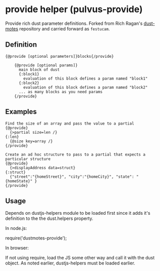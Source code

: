 # provide helper (pulvus-provide)

Provide rich dust parameter definitions. Forked from Rich Ragan's [dust-motes](https://github.com/rragan/dust-motes) repository and carried forward as `festucam`.

## Definition

```
{@provide [optional parameters]}blocks{/provide}

    {@provide [optional params]}
      main block of dust
      {:block1}
        evaluation of this block defines a param named "block1"
      {:block2}
        evaluation of this block defines a param named "block2"
      ... as many blocks as you need params
    {/provide} 

```
## Examples

```
Find the size of an array and pass the value to a partial
{@provide}
  {>partial size=len /}
{:len}
  {@size key=array /}
{/provide}

Create an ad hoc structure to pass to a partial that expects a particular structure
{@provide}
  {>displayAddress data=struct}
{:struct}
  {"street":"{homeStreet}", "city":"{homeCity}", "state": "{homeState}" }
{/provide}
```

## Usage
Depends on dustjs-helpers module to be loaded first since it adds it's definition to the
the dust.helpers property.

In node.js:

require('dustmotes-provide');

In browser:

If not using require, load the JS some other way and call it with the dust object. As noted earlier,
dustjs-helpers must be loaded earlier.

